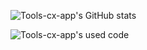 ![Tools-cx-app's GitHub stats](https://github-readme-stats.vercel.app/?username=Tools-cx-app&include_all_commits=true&show_icons=true&theme=radical)

![Tools-cx-app's used code](https://github-readme-stats.vercel.app/api/top-langs/?username=Tools-cx-app&include_all_commits=true&show_icons=true&theme=radical\&layout=compact)
